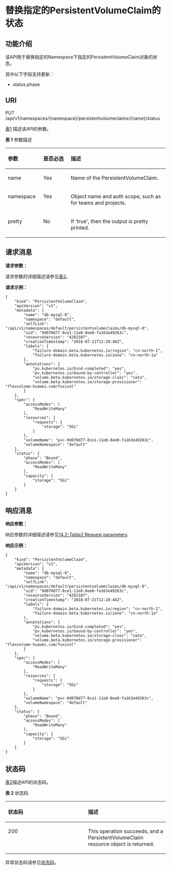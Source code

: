 # 替换指定的PersistentVolumeClaim的状态<a name="cce_02_0071"></a>

## 功能介绍<a name="s9ee4fed32e474a519ae93921b3f4771b"></a>

该API用于替换指定的Namespace下指定的PersistentVolumeClaim对象的状态。

其中以下字段支持更新：

-   status.phase

## URI<a name="scb1cc9ec006c4fa6820019f6c4678c13"></a>

PUT /api/v1/namespaces/\{namespace\}/persistentvolumeclaims/\{name\}/status

[表1](#tfbc405768d37450cafff4e7c66273747)  描述该API的参数。

**表 1**  参数描述

<a name="tfbc405768d37450cafff4e7c66273747"></a>
<table><thead align="left"><tr id="rfd08a1af76984296bfe499aa36de2b8a"><th class="cellrowborder" valign="top" width="22.06%" id="mcps1.2.4.1.1"><p id="a6b704b428f134421bfc6c9d3d2039103"><a name="a6b704b428f134421bfc6c9d3d2039103"></a><a name="a6b704b428f134421bfc6c9d3d2039103"></a>参数</p>
</th>
<th class="cellrowborder" valign="top" width="17.169999999999998%" id="mcps1.2.4.1.2"><p id="p4121007520174"><a name="p4121007520174"></a><a name="p4121007520174"></a>是否必选</p>
</th>
<th class="cellrowborder" valign="top" width="60.77%" id="mcps1.2.4.1.3"><p id="p4968177220174"><a name="p4968177220174"></a><a name="p4968177220174"></a>描述</p>
</th>
</tr>
</thead>
<tbody><tr id="r031b4e2567924db18b0c467c4e5bc5c5"><td class="cellrowborder" valign="top" width="22.06%" headers="mcps1.2.4.1.1 "><p id="ad00c229faeff41b5bad6d6468a231e9a"><a name="ad00c229faeff41b5bad6d6468a231e9a"></a><a name="ad00c229faeff41b5bad6d6468a231e9a"></a>name</p>
</td>
<td class="cellrowborder" valign="top" width="17.169999999999998%" headers="mcps1.2.4.1.2 "><p id="ab603630cef6a47a8b04e367abeb77826"><a name="ab603630cef6a47a8b04e367abeb77826"></a><a name="ab603630cef6a47a8b04e367abeb77826"></a>Yes</p>
</td>
<td class="cellrowborder" valign="top" width="60.77%" headers="mcps1.2.4.1.3 "><p id="a1fab66391dd44bd8834369d21d9632bd"><a name="a1fab66391dd44bd8834369d21d9632bd"></a><a name="a1fab66391dd44bd8834369d21d9632bd"></a>Name of the PersistentVolumeClaim.</p>
</td>
</tr>
<tr id="r73c6bc344e1f4b4a9030b0fd3efa78d5"><td class="cellrowborder" valign="top" width="22.06%" headers="mcps1.2.4.1.1 "><p id="a8c845645bba64c46a8533e8b797c2f80"><a name="a8c845645bba64c46a8533e8b797c2f80"></a><a name="a8c845645bba64c46a8533e8b797c2f80"></a>namespace</p>
</td>
<td class="cellrowborder" valign="top" width="17.169999999999998%" headers="mcps1.2.4.1.2 "><p id="a6dc5c8ce74ec4a6aa67380e305c8d4a7"><a name="a6dc5c8ce74ec4a6aa67380e305c8d4a7"></a><a name="a6dc5c8ce74ec4a6aa67380e305c8d4a7"></a>Yes</p>
</td>
<td class="cellrowborder" valign="top" width="60.77%" headers="mcps1.2.4.1.3 "><p id="ab459fc470f694217b4deba4ec493247f"><a name="ab459fc470f694217b4deba4ec493247f"></a><a name="ab459fc470f694217b4deba4ec493247f"></a>Object name and auth scope, such as for teams and projects.</p>
</td>
</tr>
<tr id="re0ec2fa4d41a4d539520a6c3359e7a6a"><td class="cellrowborder" valign="top" width="22.06%" headers="mcps1.2.4.1.1 "><p id="zh-cn_topic_0079615028_p529222351166"><a name="zh-cn_topic_0079615028_p529222351166"></a><a name="zh-cn_topic_0079615028_p529222351166"></a>pretty</p>
</td>
<td class="cellrowborder" valign="top" width="17.169999999999998%" headers="mcps1.2.4.1.2 "><p id="zh-cn_topic_0079615028_p588426771166"><a name="zh-cn_topic_0079615028_p588426771166"></a><a name="zh-cn_topic_0079615028_p588426771166"></a>No</p>
</td>
<td class="cellrowborder" valign="top" width="60.77%" headers="mcps1.2.4.1.3 "><p id="zh-cn_topic_0079615028_p15275601166"><a name="zh-cn_topic_0079615028_p15275601166"></a><a name="zh-cn_topic_0079615028_p15275601166"></a>If 'true', then the output is pretty printed.</p>
</td>
</tr>
</tbody>
</table>

## 请求消息<a name="saeed10899040439281108ebe17030278"></a>

**请求参数：**

请求参数的详细描述请参见[表2](创建PersistentVolumeClaim-0.md#t8268aeafde034542ab17a36c7fca65c3)。

**请求示例：**

```
{
    "kind": "PersistentVolumeClaim",
    "apiVersion": "v1",
    "metadata": {
        "name": "db-mysql-0",
        "namespace": "default",
        "selfLink": "/api/v1/namespaces/default/persistentvolumeclaims/db-mysql-0",
        "uid": "9d070d77-8ce1-11e8-8ee0-fa163e49263c",
        "resourceVersion": "4202107",
        "creationTimestamp": "2018-07-21T12:28:46Z",
        "labels": {
            "failure-domain.beta.kubernetes.io/region": "cn-north-1",
            "failure-domain.beta.kubernetes.io/zone": "cn-north-1a"
        },
        "annotations": {
            "pv.kubernetes.io/bind-completed": "yes",
            "pv.kubernetes.io/bound-by-controller": "yes",
            "volume.beta.kubernetes.io/storage-class": "sata",
            "volume.beta.kubernetes.io/storage-provisioner": "flexvolume-huawei.com/fuxivol"
        }
    },
    "spec": {
        "accessModes": [
            "ReadWriteMany"
        ],
        "resources": {
            "requests": {
                "storage": "5Gi"
            }
        },
        "volumeName": "pvc-9d070d77-8ce1-11e8-8ee0-fa163e49263c",
        "volumeNamespace": "default"
    },
    "status": {
        "phase": "Bound",
        "accessModes": [
            "ReadWriteMany"
        ],
        "capacity": {
            "storage": "5Gi"
        }
    }
}
```

## 响应消息<a name="sd4332a274389483d94f3e350fdd2a57f"></a>

**响应参数：**

响应参数的详细描述请参见[14.2-Table2 Request parameters](创建PersistentVolumeClaim-0.md#t8268aeafde034542ab17a36c7fca65c3).

**响应示例：**

```
{
    "kind": "PersistentVolumeClaim",
    "apiVersion": "v1",
    "metadata": {
        "name": "db-mysql-0",
        "namespace": "default",
        "selfLink": "/api/v1/namespaces/default/persistentvolumeclaims/db-mysql-0",
        "uid": "9d070d77-8ce1-11e8-8ee0-fa163e49263c",
        "resourceVersion": "4202107",
        "creationTimestamp": "2018-07-21T12:28:46Z",
        "labels": {
            "failure-domain.beta.kubernetes.io/region": "cn-north-1",
            "failure-domain.beta.kubernetes.io/zone": "cn-north-1a"
        },
        "annotations": {
            "pv.kubernetes.io/bind-completed": "yes",
            "pv.kubernetes.io/bound-by-controller": "yes",
            "volume.beta.kubernetes.io/storage-class": "sata",
            "volume.beta.kubernetes.io/storage-provisioner": "flexvolume-huawei.com/fuxivol"
        }
    },
    "spec": {
        "accessModes": [
            "ReadWriteMany"
        ],
        "resources": {
            "requests": {
                "storage": "5Gi"
            }
        },
        "volumeName": "pvc-9d070d77-8ce1-11e8-8ee0-fa163e49263c",
        "volumeNamespace": "default"
    },
    "status": {
        "phase": "Bound",
        "accessModes": [
            "ReadWriteMany"
        ],
        "capacity": {
            "storage": "5Gi"
        }
    }
}
```

## 状态码<a name="s0e0c32adabbc42579c19150df2ea5e27"></a>

[表2](#td0de26212f1240f2a44c3c47ff400cb2)描述API的状态码。

**表 2**  状态码

<a name="td0de26212f1240f2a44c3c47ff400cb2"></a>
<table><thead align="left"><tr id="rae4138001e044dbf8d3766b54ea15cf8"><th class="cellrowborder" valign="top" width="50%" id="mcps1.2.3.1.1"><p id="p6423894920174"><a name="p6423894920174"></a><a name="p6423894920174"></a>状态码</p>
</th>
<th class="cellrowborder" valign="top" width="50%" id="mcps1.2.3.1.2"><p id="p3597239320174"><a name="p3597239320174"></a><a name="p3597239320174"></a>描述</p>
</th>
</tr>
</thead>
<tbody><tr id="rd3489a1b889746598b4c27a4bc64ae19"><td class="cellrowborder" valign="top" width="50%" headers="mcps1.2.3.1.1 "><p id="a426ab1dd4dcf4bb48a5980b19a9d9d39"><a name="a426ab1dd4dcf4bb48a5980b19a9d9d39"></a><a name="a426ab1dd4dcf4bb48a5980b19a9d9d39"></a>200</p>
</td>
<td class="cellrowborder" valign="top" width="50%" headers="mcps1.2.3.1.2 "><p id="a8dfbdb43fdd14714800a66eabfad78e9"><a name="a8dfbdb43fdd14714800a66eabfad78e9"></a><a name="a8dfbdb43fdd14714800a66eabfad78e9"></a>This operation succeeds, and a PersistentVolumeClaim resource object is returned.</p>
</td>
</tr>
</tbody>
</table>

异常状态码请参见[状态码](状态码.md)。

